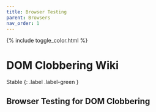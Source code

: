 ```yaml
---
title: Browser Testing
parent: Browsers
nav_order: 1
---
```


{% include toggle_color.html %}

# DOM Clobbering Wiki

Stable
{: .label .label-green }


## Browser Testing for DOM Clobbering


